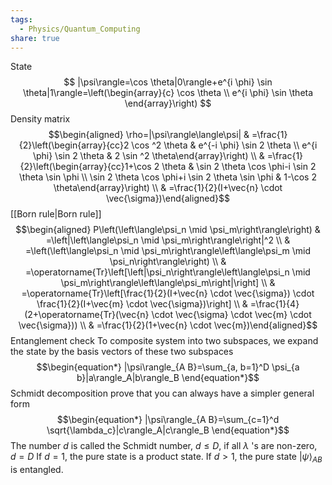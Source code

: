 ```yaml
---
tags:
  - Physics/Quantum_Computing
share: true
---
```

State
$$
|\psi\rangle=\cos \theta|0\rangle+e^{i \phi} \sin \theta|1\rangle=\left(\begin{array}{c}
\cos \theta \\
e^{i \phi} \sin \theta
\end{array}\right)
$$
Density matrix
$$\begin{aligned} \rho=|\psi\rangle\langle\psi| & =\frac{1}{2}\left(\begin{array}{cc}2 \cos ^2 \theta & e^{-i \phi} \sin 2 \theta \\ e^{i \phi} \sin 2 \theta & 2 \sin ^2 \theta\end{array}\right) \\ & =\frac{1}{2}\left(\begin{array}{cc}1+\cos 2 \theta & \sin 2 \theta \cos \phi-i \sin 2 \theta \sin \phi \\ \sin 2 \theta \cos \phi+i \sin 2 \theta \sin \phi & 1-\cos 2 \theta\end{array}\right) \\ & =\frac{1}{2}(I+\vec{n} \cdot \vec{\sigma})\end{aligned}$$
[[Born rule|Born rule]]
$$\begin{aligned} P\left(\left\langle\psi_n \mid \psi_m\right\rangle\right) & =\left|\left\langle\psi_n \mid \psi_m\right\rangle\right|^2 \\ & =\left(\left\langle\psi_n \mid \psi_m\right\rangle\left\langle\psi_m \mid \psi_n\right\rangle\right) \\ & =\operatorname{Tr}\left[\left|\psi_n\right\rangle\left\langle\psi_n \mid \psi_m\right\rangle\left\langle\psi_m\right|\right] \\ & =\operatorname{Tr}\left[\frac{1}{2}(I+\vec{n} \cdot \vec{\sigma}) \cdot \frac{1}{2}(I+\vec{m} \cdot \vec{\sigma})\right] \\ & =\frac{1}{4}(2+\operatorname{Tr}(\vec{n} \cdot \vec{\sigma} \cdot \vec{m} \cdot \vec{\sigma})) \\ & =\frac{1}{2}(1+\vec{n} \cdot \vec{m})\end{aligned}$$
Entanglement check
To composite system into two subspaces, we expand the state by the basis vectors of these two subspaces
$$\begin{equation*}
|\psi\rangle_{A B}=\sum_{a, b=1}^D \psi_{a b}|a\rangle_A|b\rangle_B
\end{equation*}$$
Schmidt decomposition prove that you can always have a simpler general form
$$\begin{equation*}
|\psi\rangle_{A B}=\sum_{c=1}^d \sqrt{\lambda_c}|c\rangle_A|c\rangle_B
\end{equation*}$$
The number $d$ is called the Schmidt number, $d \leq D$, if all $\lambda$ 's are non-zero, $d=D$ If $d=1$, the pure state is a product state.
If $d>1$, the pure state $|\psi\rangle_{A B}$ is entangled.